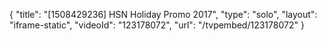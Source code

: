 {
    "title": "[1508429236] HSN Holiday Promo 2017",
    "type": "solo",
    "layout": "iframe-static",
    "videoId": "123178072",
    "url": "\/tvpembed\/123178072"
}